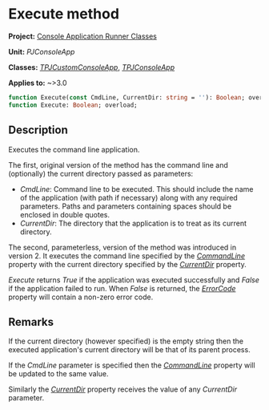 # Execute method

**Project:** [Console Application Runner Classes](../API.md)

**Unit:** _PJConsoleApp_

**Classes:** [_TPJCustomConsoleApp_](./TPJCustomConsoleApp.md), [_TPJConsoleApp_](./TPJConsoleApp.md)

**Applies to:** ~>3.0

```pascal
function Execute(const CmdLine, CurrentDir: string = ''): Boolean; overload;
function Execute: Boolean; overload;
```

## Description

Executes the command line application.

The first, original version of the method has the command line and (optionally) the current directory passed as parameters:

* _CmdLine_: Command line to be executed. This should include the name of the application (with path if necessary) along with any required parameters. Paths and parameters containing spaces should be enclosed in double quotes.
* _CurrentDir_: The directory that the application is to treat as its current directory.

The second, parameterless, version of the method was introduced in version 2. It executes the command line specified by the [_CommandLine_](./TPJCustomConsoleApp-CommandLine.md) property with the current directory specified by the [_CurrentDir_](TPJCustomConsoleApp-CurrentDir.md) property.

_Execute_ returns _True_ if the application was executed successfully and _False_ if the application failed to run. When _False_ is returned, the [_ErrorCode_](./TPJCustomConsoleApp-ErrorCode.md) property will contain a non-zero error code.

## Remarks

If the current directory (however specified) is the empty string then the executed application's current directory will be that of its parent process.

If the _CmdLine_ parameter is specified then the [_CommandLine_](TPJCustomConsoleApp-CommandLine.md) property will be updated to the same value.

Similarly the [_CurrentDir_](TPJCustomConsoleApp-CurrentDir.md) property receives the value of any _CurrentDir_ parameter.
